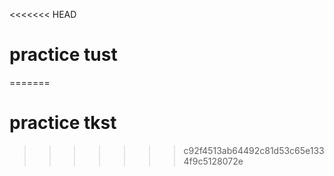 <<<<<<< HEAD
# practice tust
=======
# practice tkst
>>>>>>> c92f4513ab64492c81d53c65e1334f9c5128072e

